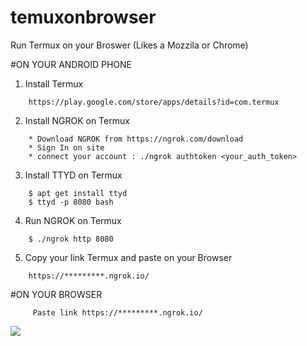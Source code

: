 # temuxonbrowser
Run Termux on your Broswer (Likes a Mozzila or Chrome)

#ON YOUR ANDROID PHONE
1. Install Termux
```
    https://play.google.com/store/apps/details?id=com.termux
```
2. Install NGROK on Termux
```
    * Download NGROK from https://ngrok.com/download
    * Sign In on site
    * connect your account : ./ngrok authtoken <your_auth_token>
```
3. Install TTYD on Termux
```
    $ apt get install ttyd
    $ ttyd -p 8080 bash
```
4. Run NGROK on Termux
```
    $ ./ngrok http 8080
```
5. Copy your link Termux and paste on your Browser
```
    https://*********.ngrok.io/
```
#ON YOUR BROWSER
```
     Paste link https://*********.ngrok.io/
```
![](https://github.com/setowibowo82/temuxonbrowser/blob/main/SC.jpg)
